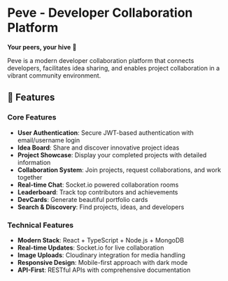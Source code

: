 # Peve - Developer Collaboration Platform

**Your peers, your hive** 🐝

Peve is a modern developer collaboration platform that connects developers, facilitates idea sharing, and enables project collaboration in a vibrant community environment.

## 🚀 Features

### Core Features
- **User Authentication**: Secure JWT-based authentication with email/username login
- **Idea Board**: Share and discover innovative project ideas
- **Project Showcase**: Display your completed projects with detailed 
information
- **Collaboration System**: Join projects, request collaborations, and work together
- **Real-time Chat**: Socket.io powered collaboration rooms
- **Leaderboard**: Track top contributors and achievements
- **DevCards**: Generate beautiful portfolio cards
- **Search & Discovery**: Find projects, ideas, and developers

### Technical Features
- **Modern Stack**: React + TypeScript + Node.js + MongoDB
- **Real-time Updates**: Socket.io for live collaboration
- **Image Uploads**: Cloudinary integration for media handling
- **Responsive Design**: Mobile-first approach with dark mode
- **API-First**: RESTful APIs with comprehensive documentation

